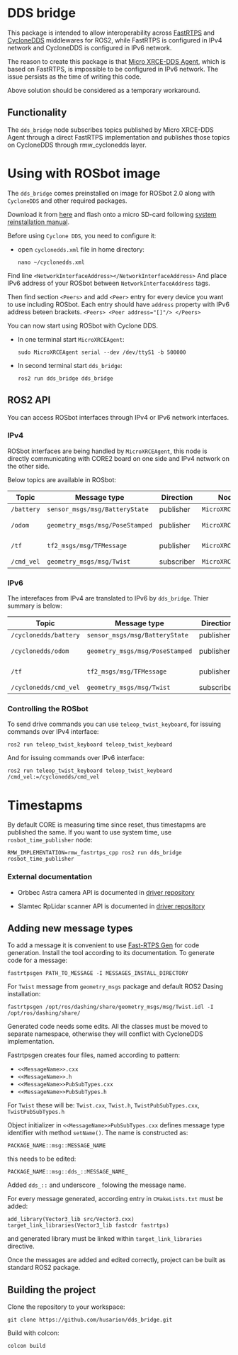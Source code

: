 # DDS bridge

This package is intended to allow interoperability across [FastRTPS](https://github.com/eProsima/Fast-RTPS) and [CycloneDDS](https://github.com/eclipse-cyclonedds/cyclonedds) middlewares for ROS2, while FastRTPS is configured in IPv4 network and CycloneDDS is configured in IPv6 network.

The reason to create this package is that [Micro XRCE-DDS Agent](https://github.com/eProsima/Micro-XRCE-DDS-Agent), which is based on FastRTPS, is impossible to be configured in IPv6 network. The issue persists as the time of writing this code. 

Above solution should be considered as a temporary workaround.

## Functionality

The `dds_bridge` node subscribes topics published by Micro XRCE-DDS Agent through a direct FastRTPS implementation and publishes those topics on CycloneDDS through rmw_cyclonedds layer.

# Using with ROSbot image

The `dds_bridge` comes preinstalled on image for ROSbot 2.0 along with `CycloneDDS` and other required packages.

Download it from [here](https://husarion-files.s3-eu-west-1.amazonaws.com/ros-dashing-arm-2020-03-23.img.tar.gz) and flash onto a micro SD-card following [system reinstallation manual](https://husarion.com/manuals/rosbot-manual/#rosbot-20).

Before using `Cyclone DDS`, you need to configure it:

- open `cyclonedds.xml` file in home directory:
    ```
    nano ~/cyclonedds.xml
    ```
Find line
    ```
    <NetworkInterfaceAddress></NetworkInterfaceAddress>
    ```
And place IPv6 address of your ROSbot between `NetworkInterfaceAddress` tags.

Then find section `<Peers>` and add `<Peer>` entry for every device you want to use including ROSbot.
Each entry should have `address` property with IPv6 address beteen brackets.
    ```
    <Peers>
        <Peer address="[]"/>
    </Peers>
    ```

You can now start using ROSbot with Cyclone DDS.
- In one terminal start `MicroXRCEAgent`:
    ```
    sudo MicroXRCEAgent serial --dev /dev/ttyS1 -b 500000
    ```
- In second terminal start `dds_bridge`:
    ```
    ros2 run dds_bridge dds_bridge
    ```

## ROS2 API

You can access ROSbot interfaces through IPv4 or IPv6 network interfaces.

### IPv4

ROSbot interfaces are being handled by `MicroXRCEAgent`, this node is directly communicating with CORE2 board on one side and IPv4 network on the other side.

Below topics are available in ROSbot:

| Topic | Message type | Direction | Node |&nbsp;&nbsp;&nbsp;&nbsp;&nbsp;&nbsp;&nbsp;&nbsp;&nbsp;&nbsp;&nbsp;&nbsp;Description&nbsp;&nbsp;&nbsp;&nbsp;&nbsp;&nbsp;&nbsp;&nbsp;|
| --- | --- | --- | --- | --- |
| `/battery` | `sensor_msgs/msg/BatteryState` | publisher | `MicroXRCEAgent` | Battery voltage |
| `/odom` | `geometry_msgs/msg/PoseStamped` | publisher | `MicroXRCEAgent` | Odometry based on wheel encoders |
| `/tf` | `tf2_msgs/msg/TFMessage` | publisher | `MicroXRCEAgent` | ROSbot position based on wheel encoders |
| `/cmd_vel` | `geometry_msgs/msg/Twist` | subscriber | `MicroXRCEAgent` | Velocity commands |

### IPv6

The interefaces from IPv4 are translated to IPv6 by `dds_bridge`. Thier summary is below:

| Topic | Message type | Direction | Node |&nbsp;&nbsp;&nbsp;&nbsp;&nbsp;&nbsp;&nbsp;&nbsp;&nbsp;&nbsp;&nbsp;&nbsp;Description&nbsp;&nbsp;&nbsp;&nbsp;&nbsp;&nbsp;&nbsp;&nbsp;|
| --- | --- | --- | --- | --- |
| `/cyclonedds/battery` | `sensor_msgs/msg/BatteryState` | publisher | `dds_bridge` | Battery voltage |
| `/cyclonedds/odom` | `geometry_msgs/msg/PoseStamped` | publisher | `dds_bridge` | Odometry based on wheel encoders |
| `/tf` | `tf2_msgs/msg/TFMessage` | publisher | `dds_bridge` | ROSbot position based on wheel encoders |
| `/cyclonedds/cmd_vel` | `geometry_msgs/msg/Twist` | subscriber | `dds_bridge` | Velocity commands |

### Controlling the ROSbot

To send drive commands you can use `teleop_twist_keyboard`, for issuing commands over IPv4 interface:

```
ros2 run teleop_twist_keyboard teleop_twist_keyboard
```

And for issuing commands over IPv6 interface:

```
ros2 run teleop_twist_keyboard teleop_twist_keyboard /cmd_vel:=/cyclonedds/cmd_vel
```

# Timestapms

By default CORE is measuring time since reset, thus timestapms are published the same.
If you want to use system time, use `rosbot_time_publisher` node:

```
RMW_IMPLEMENTATION=rmw_fastrtps_cpp ros2 run dds_bridge rosbot_time_publisher
```

### External documentation

 - Orbbec Astra camera API is documented in [driver repository](https://github.com/lukaszmitka/ros_astra_camera)

 - Slamtec RpLidar scanner API is documented in [driver repository](https://github.com/lukaszmitka/rplidar_ros)



## Adding new message types

To add a message it is convenient to use [Fast-RTPS Gen](https://github.com/eProsima/Fast-RTPS-Gen) for code generation.
Install the tool according to its documentation.
To generate code for a message:
```
fastrtpsgen PATH_TO_MESSAGE -I MESSAGES_INSTALL_DIRECTORY
```

For `Twist` message from `geometry_msgs` package and default ROS2 Dasing installation:

```
fastrtpsgen /opt/ros/dashing/share/geometry_msgs/msg/Twist.idl -I /opt/ros/dashing/share/
```

Generated code needs some edits.
All the classes must be moved to separate namespace, otherwise they will conflict with CycloneDDS implementation.

Fastrtpsgen creates four files, named according to pattern:
- `<<MessageName>>.cxx`
- `<<MessageName>>.h`
- `<<MessageName>>PubSubTypes.cxx`
- `<<MessageName>>PubSubTypes.h`

For `Twist` these will be: `Twist.cxx`, `Twist.h`, `TwistPubSubTypes.cxx`, `TwistPubSubTypes.h`

Object initializer in `<<MessageName>>PubSubTypes.cxx` defines message type identifier with method `setName()`. The name is constructed as:
```
PACKAGE_NAME::msg::MESSAGE_NAME
```
this needs to be edited:

```
PACKAGE_NAME::msg::dds_::MESSAGE_NAME_
```

Added `dds_::` and underscore `_` folowing the message name.

For every message generated, according entry in `CMakeLists.txt` must be added:

```
add_library(Vector3_lib src/Vector3.cxx)
target_link_libraries(Vector3_lib fastcdr fastrtps)
``` 

and generated library must be linked within `target_link_libraries` directive.

Once the messages are added and edited correctly, project can be built as standard ROS2 package.

## Building the project

Clone the repository to your workspace:

```
git clone https://github.com/husarion/dds_bridge.git
```

Build with colcon:

```
colcon build
```